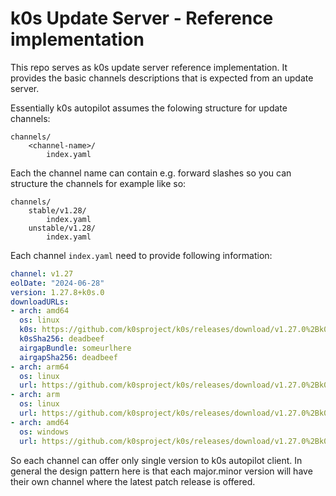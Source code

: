 # k0s Update Server - Reference implementation

This repo serves as k0s update server reference implementation. It provides the basic channels descriptions that is expected from an update server.

Essentially k0s autopilot assumes the folowing structure for update channels:

```text
channels/
    <channel-name>/
        index.yaml
```

Each the channel name can contain e.g. forward slashes so you can structure the channels for example like so:

```text
channels/
    stable/v1.28/
        index.yaml
    unstable/v1.28/
        index.yaml
```

Each channel `index.yaml` need to provide following information:

```yaml
channel: v1.27
eolDate: "2024-06-28"
version: 1.27.8+k0s.0
downloadURLs:
- arch: amd64
  os: linux
  k0s: https://github.com/k0sproject/k0s/releases/download/v1.27.0%2Bk0s.0/k0s-v1.27.0+k0s.0-amd64
  k0sSha256: deadbeef
  airgapBundle: someurlhere
  airgapSha256: deadbeef
- arch: arm64
  os: linux
  url: https://github.com/k0sproject/k0s/releases/download/v1.27.0%2Bk0s.0/k0s-v1.27.0+k0s.0-arm64
- arch: arm
  os: linux
  url: https://github.com/k0sproject/k0s/releases/download/v1.27.0%2Bk0s.0/k0s-v1.27.0+k0s.0-arm
- arch: amd64
  os: windows
  url: https://github.com/k0sproject/k0s/releases/download/v1.27.0%2Bk0s.0/k0s-v1.27.0+k0s.0-amd64.exe
```

So each channel can offer only single version to k0s autopilot client. In general the design pattern here is that each major.minor version will have their own channel where the latest patch release is offered.